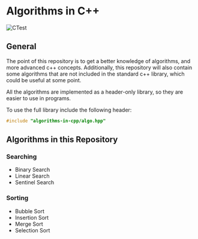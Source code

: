 # Algorithms in C++
![CTest](https://github.com/icecoldgold773/algorithms-in-cpp/actions/workflows/cmake-tests.yml/badge.svg?branch=main?event=push)

## General
The point of this repository is to get a better knowledge of algorithms, and more advanced c++ concepts. Additionally, this repository will also contain some algorithms that are not included in the standard c++ library, which could be useful at some point.

All the algorithms are implemented as a header-only library, so they are easier to use in programs.

To use the full library include the following header:
```cpp
#include "algorithms-in-cpp/algo.hpp"
```
## Algorithms in this Repository
### Searching
- Binary Search
- Linear Search
- Sentinel Search

### Sorting
- Bubble Sort
- Insertion Sort
- Merge Sort
- Selection Sort
